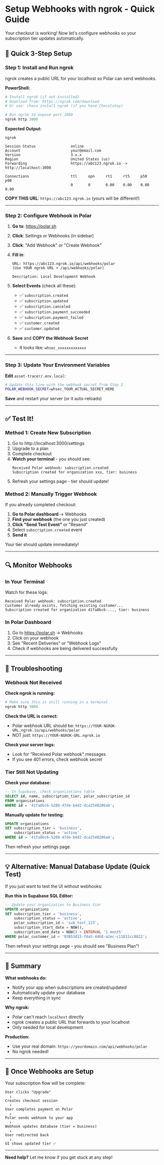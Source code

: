 # Setup Webhooks with ngrok - Quick Guide

Your checkout is working! Now let's configure webhooks so your subscription tier updates automatically.

## 🚀 Quick 3-Step Setup

### Step 1: Install and Run ngrok

ngrok creates a public URL for your localhost so Polar can send webhooks.

**PowerShell:**
```powershell
# Install ngrok (if not installed)
# Download from: https://ngrok.com/download
# Or use: choco install ngrok (if you have Chocolatey)

# Run ngrok to expose port 3000
ngrok http 3000
```

**Expected Output:**
```
ngrok                                                                            
                                                                                 
Session Status                online                                            
Account                       your@email.com                                    
Version                       3.x.x                                             
Region                        United States (us)                                
Forwarding                    https://abc123.ngrok.io -> http://localhost:3000  
                                                                                 
Connections                   ttl     opn     rt1     rt5     p50     p90       
                              0       0       0.00    0.00    0.00    0.00      
```

**COPY THIS URL**: `https://abc123.ngrok.io` (yours will be different!)

---

### Step 2: Configure Webhook in Polar

1. **Go to**: https://polar.sh
2. **Click**: Settings or Webhooks (in sidebar)
3. **Click**: "Add Webhook" or "Create Webhook"
4. **Fill in**:
   ```
   URL: https://abc123.ngrok.io/api/webhooks/polar
   (Use YOUR ngrok URL + /api/webhooks/polar)
   
   Description: Local Development Webhook
   ```
5. **Select Events** (check all these):
   - ✅ `subscription.created`
   - ✅ `subscription.updated`
   - ✅ `subscription.canceled`
   - ✅ `subscription.payment_succeeded`
   - ✅ `subscription.payment_failed`
   - ✅ `customer.created`
   - ✅ `customer.updated`

6. **Save** and **COPY the Webhook Secret**
   - It looks like: `whsec_xxxxxxxxxxxxx`

---

### Step 3: Update Your Environment Variables

**Edit** `asset-tracer/.env.local`:

```bash
# Update this line with the webhook secret from Step 2
POLAR_WEBHOOK_SECRET=whsec_YOUR_ACTUAL_SECRET_HERE
```

**Save** and restart your server (or it auto-reloads)

---

## ✅ Test It!

### Method 1: Create New Subscription

1. Go to http://localhost:3000/settings
2. Upgrade to a plan
3. Complete checkout
4. **Watch your terminal** - you should see:
   ```
   Received Polar webhook: subscription.created
   Subscription created for organization xxx, tier: business
   ```
5. Refresh your settings page - tier should update!

### Method 2: Manually Trigger Webhook

If you already completed checkout:

1. **Go to Polar dashboard** → Webhooks
2. **Find your webhook** (the one you just created)
3. **Click "Send Test Event"** or "Resend"
4. Select `subscription.created` event
5. **Send it**

Your tier should update immediately!

---

## 🔍 Monitor Webhooks

### In Your Terminal

Watch for these logs:
```
Received Polar webhook: subscription.created
Customer already exists, fetching existing customer...
Subscription created for organization 41fa8bc6-..., tier: business
```

### In Polar Dashboard

1. Go to https://polar.sh → Webhooks
2. Click on your webhook
3. See "Recent Deliveries" or "Webhook Logs"
4. Check if webhooks are being delivered successfully

---

## 🐛 Troubleshooting

### Webhook Not Received

**Check ngrok is running:**
```powershell
# Make sure this is still running in a terminal
ngrok http 3000
```

**Check the URL is correct:**
- Polar webhook URL should be: `https://YOUR-NGROK-URL.ngrok.io/api/webhooks/polar`
- NOT just: `https://YOUR-NGROK-URL.ngrok.io`

**Check your server logs:**
- Look for "Received Polar webhook" messages
- If you see 401 errors, check webhook secret

### Tier Still Not Updating

**Check your database:**
```sql
-- In Supabase, check organizations table
SELECT id, name, subscription_tier, polar_subscription_id 
FROM organizations 
WHERE id = '41fa8bc6-5280-47de-b4d2-dca2540206a8';
```

**Manually update for testing:**
```sql
UPDATE organizations 
SET subscription_tier = 'business',
    subscription_status = 'active'
WHERE id = '41fa8bc6-5280-47de-b4d2-dca2540206a8';
```

Then refresh your settings page.

---

## 💡 Alternative: Manual Database Update (Quick Test)

If you just want to test the UI without webhooks:

**Run this in Supabase SQL Editor:**

```sql
-- Update your organization to Business tier
UPDATE organizations 
SET subscription_tier = 'business',
    subscription_status = 'active',
    polar_subscription_id = 'sub_test_123',
    subscription_start_date = NOW(),
    subscription_end_date = NOW() + INTERVAL '1 month'
WHERE polar_customer_id = '93853d15-fda5-4468-a2ec-c11831cc8822';
```

Then refresh your settings page - you should see "Business Plan"!

---

## 📝 Summary

**What webhooks do:**
- Notify your app when subscriptions are created/updated
- Automatically update your database
- Keep everything in sync

**Why ngrok:**
- Polar can't reach `localhost` directly
- ngrok creates a public URL that forwards to your localhost
- Only needed for local development

**Production:**
- Use your real domain: `https://yourdomain.com/api/webhooks/polar`
- No ngrok needed!

---

## 🎉 Once Webhooks are Setup

Your subscription flow will be complete:

```
User clicks "Upgrade"
  ↓
Creates checkout session
  ↓
User completes payment on Polar
  ↓
Polar sends webhook to your app
  ↓
Webhook updates database (tier = business)
  ↓
User redirected back
  ↓
UI shows updated tier ✅
```

---

**Need help?** Let me know if you get stuck at any step!

